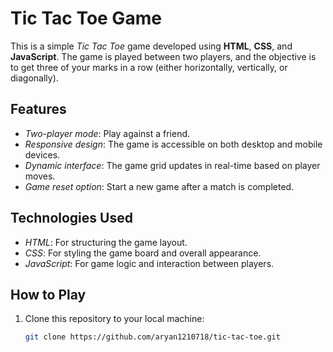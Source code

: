 # Tic Tac Toe Game

This is a simple *Tic Tac Toe* game developed using **HTML**, **CSS**, and **JavaScript**. The game is played between two players, and the objective is to get three of your marks in a row (either horizontally, vertically, or diagonally).

## Features

- *Two-player mode*: Play against a friend.
- *Responsive design*: The game is accessible on both desktop and mobile devices.
- *Dynamic interface*: The game grid updates in real-time based on player moves.
- *Game reset option*: Start a new game after a match is completed.

## Technologies Used

- *HTML*: For structuring the game layout.
- *CSS*: For styling the game board and overall appearance.
- *JavaScript*: For game logic and interaction between players.

## How to Play

1. Clone this repository to your local machine:
   ```bash
   git clone https://github.com/aryan1210718/tic-tac-toe.git

